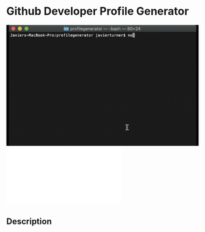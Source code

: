 # Github Developer Profile Generator
![Deveopler Profile Application Run in Terminal](/assets/images/Developer_Profile_Prompt_Terminal.gif)
![Created PDF of Profile](profile.pdf)

## Description


